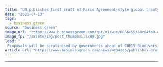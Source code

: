 ```yaml
---
title: "UN publishes first draft of Paris Agreement-style global treaty for tackling biodiversity loss"
date: "2021-07-13"
tags: 
  - business green
source: "business green"
image_url: "https://www.businessgreen.com/api/v1/wps/8856455/68c64fe0-e5e1-4085-aef7-c17f26b97b7c/6/iStock-186745672-185x114.jpg"
image_fp: "/assets/img/post_thumbnails/89.jpg"
lead: "
 Proposals will be scrutinised by governments ahead of COP15 Biodiversity Summit in Kunming this autumn, where the final text is expected to be negotiated ..."
article_url: "https://www.businessgreen.com/news/4034335/publishes-draft-paris-agreement-style-global-treaty-tackling-biodiversity-loss"
---
```


---

